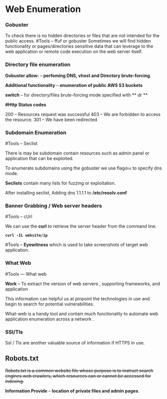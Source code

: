 # Web Enumeration

### Gobuster

To check there is no hidden directories or files that are not intended for the public access. #Tools – ffuf or gobuster Sometimes we will find hidden functionality or pages/directories sensitive data that can leverage to the web application or remote code execution on the web server itself.

### Directory file enumeration

**Gobuster allow:** – **perfoming DNS, vhost and Directory brute-forcing**.

**Additional functionality** – **enumeration of public AWS S3 buckets**

**switch** – for directory/files brute-forcing mode specified with ** dr **

**#Http Status codes**

200 – Resources request was successful 403 – We are forbidden to access the resource. 301 – We have been redirected

### Subdomain Enumeration

#Tools – Seclist

There is may be subdomain contain resources such as admin panel or application that can be exploited.

To enumerate subdomains using the gobuster we use flag`dns` to specify dns mode.

**Seclists** contain many lists for fuzzing or exploitation.

After installing seclist, Adding dns 1.1.1.1 to **/etc/resolv.conf**

### Banner Grabbing / Web server headers

#Tools – cUrl

We can use the **curl** to retrieve the server header from the command line.

**`curl -IL website/ip`**

#Tools – **Eyewitness** which is used to take screenshots of target web application.

### What Web

#Tools — What web

**Work** – To extract the version of web servers , supporting frameworks, and application

This information can helpful us at pinpoint the technologies in use and begin to search for potential vulnerabilities.

What-web is a handy tool and contain much functionality to automate web application enumeration across a network .

### SSl/Tls

Ssl / Tls are another valuable source of information if HTTPS in use.

## Robots.txt

~~Robots.txt is a common website file whose purpose is to instruct search engines web crawlers, which resources can or cannot be accessed for indexing.~~

**Information Provide** – **location of private files and admin pages**.